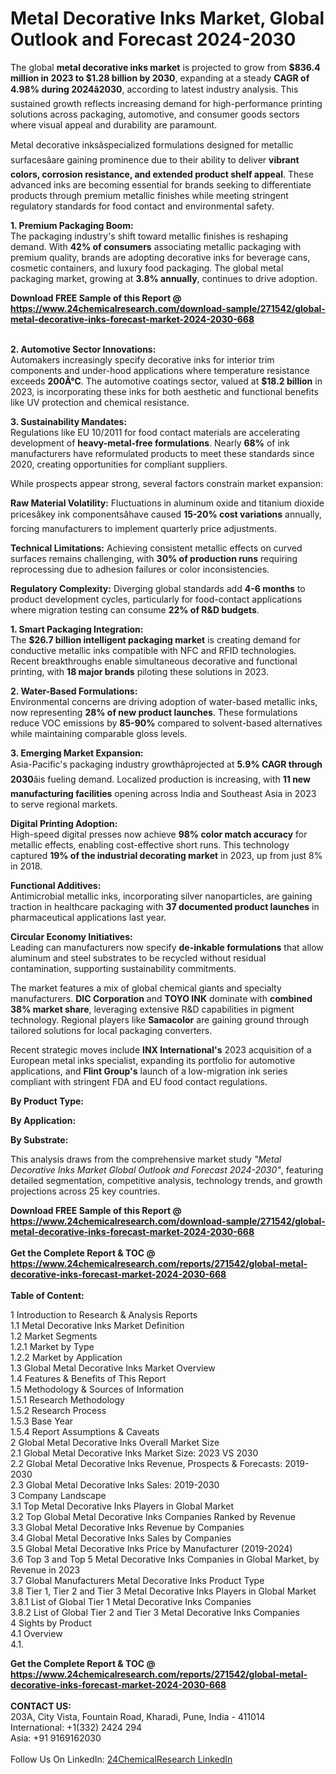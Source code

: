 <h1>Metal Decorative Inks Market, Global Outlook and Forecast 2024-2030</h1><p>The global <strong>metal decorative inks market</strong> is projected to grow from <strong>$836.4 million in 2023 to $1.28 billion by 2030</strong>, expanding at a steady <strong>CAGR of 4.98% during 2024â2030</strong>, according to latest industry analysis. This sustained growth reflects increasing demand for high-performance printing solutions across packaging, automotive, and consumer goods sectors where visual appeal and durability are paramount.</p><p>Metal decorative inksâspecialized formulations designed for metallic surfacesâare gaining prominence due to their ability to deliver <strong>vibrant colors, corrosion resistance, and extended product shelf appeal</strong>. These advanced inks are becoming essential for brands seeking to differentiate products through premium metallic finishes while meeting stringent regulatory standards for food contact and environmental safety.</p><p><strong>1. Premium Packaging Boom:</strong><br>
The packaging industry's shift toward metallic finishes is reshaping demand. With <strong>42% of consumers</strong> associating metallic packaging with premium quality, brands are adopting decorative inks for beverage cans, cosmetic containers, and luxury food packaging. The global metal packaging market, growing at <strong>3.8% annually</strong>, continues to drive adoption.</p><div><b>Download FREE Sample of this Report @ 
            <a href="https://www.24chemicalresearch.com/download-sample/271542/global-metal-decorative-inks-forecast-market-2024-2030-668">
            https://www.24chemicalresearch.com/download-sample/271542/global-metal-decorative-inks-forecast-market-2024-2030-668</a></b></div><br><p><strong>2. Automotive Sector Innovations:</strong><br>
Automakers increasingly specify decorative inks for interior trim components and under-hood applications where temperature resistance exceeds <strong>200Â°C</strong>. The automotive coatings sector, valued at <strong>$18.2 billion</strong> in 2023, is incorporating these inks for both aesthetic and functional benefits like UV protection and chemical resistance.</p><p><strong>3. Sustainability Mandates:</strong><br>
Regulations like EU 10/2011 for food contact materials are accelerating development of <strong>heavy-metal-free formulations</strong>. Nearly <strong>68%</strong> of ink manufacturers have reformulated products to meet these standards since 2020, creating opportunities for compliant suppliers.</p><p>While prospects appear strong, several factors constrain market expansion:</p><p><strong>Raw Material Volatility:</strong> Fluctuations in aluminum oxide and titanium dioxide pricesâkey ink componentsâhave caused <strong>15-20% cost variations</strong> annually, forcing manufacturers to implement quarterly price adjustments.</p><p><strong>Technical Limitations:</strong> Achieving consistent metallic effects on curved surfaces remains challenging, with <strong>30% of production runs</strong> requiring reprocessing due to adhesion failures or color inconsistencies.</p><p><strong>Regulatory Complexity:</strong> Diverging global standards add <strong>4-6 months</strong> to product development cycles, particularly for food-contact applications where migration testing can consume <strong>22% of R&amp;D budgets</strong>.</p><p><strong>1. Smart Packaging Integration:</strong><br>
The <strong>$26.7 billion intelligent packaging market</strong> is creating demand for conductive metallic inks compatible with NFC and RFID technologies. Recent breakthroughs enable simultaneous decorative and functional printing, with <strong>18 major brands</strong> piloting these solutions in 2023.</p><p><strong>2. Water-Based Formulations:</strong><br>
Environmental concerns are driving adoption of water-based metallic inks, now representing <strong>28% of new product launches</strong>. These formulations reduce VOC emissions by <strong>85-90%</strong> compared to solvent-based alternatives while maintaining comparable gloss levels.</p><p><strong>3. Emerging Market Expansion:</strong><br>
Asia-Pacific's packaging industry growthâprojected at <strong>5.9% CAGR through 2030</strong>âis fueling demand. Localized production is increasing, with <strong>11 new manufacturing facilities</strong> opening across India and Southeast Asia in 2023 to serve regional markets.</p><p><strong>Digital Printing Adoption:</strong><br>
	High-speed digital presses now achieve <strong>98% color match accuracy</strong> for metallic effects, enabling cost-effective short runs. This technology captured <strong>19% of the industrial decorating market</strong> in 2023, up from just 8% in 2018.</p><p><strong>Functional Additives:</strong><br>
	Antimicrobial metallic inks, incorporating silver nanoparticles, are gaining traction in healthcare packaging with <strong>37 documented product launches</strong> in pharmaceutical applications last year.</p><p><strong>Circular Economy Initiatives:</strong><br>
	Leading can manufacturers now specify <strong>de-inkable formulations</strong> that allow aluminum and steel substrates to be recycled without residual contamination, supporting sustainability commitments.</p><p>The market features a mix of global chemical giants and specialty manufacturers. <strong>DIC Corporation</strong> and <strong>TOYO INK</strong> dominate with <strong>combined 38% market share</strong>, leveraging extensive R&amp;D capabilities in pigment technology. Regional players like <strong>Samacolor</strong> are gaining ground through tailored solutions for local packaging converters.</p><p>Recent strategic moves include <strong>INX International's</strong> 2023 acquisition of a European metal inks specialist, expanding its portfolio for automotive applications, and <strong>Flint Group's</strong> launch of a low-migration ink series compliant with stringent FDA and EU food contact regulations.</p><p><strong>By Product Type:</strong></p><p><strong>By Application:</strong></p><p><strong>By Substrate:</strong></p><p>This analysis draws from the comprehensive market study <em>"Metal Decorative Inks Market Global Outlook and Forecast 2024-2030"</em>, featuring detailed segmentation, competitive analysis, technology trends, and growth projections across 25 key countries.</p><div><b>Download FREE Sample of this Report @ 
            <a href="https://www.24chemicalresearch.com/download-sample/271542/global-metal-decorative-inks-forecast-market-2024-2030-668">
            https://www.24chemicalresearch.com/download-sample/271542/global-metal-decorative-inks-forecast-market-2024-2030-668</a></b></div><br><div><b>Get the Complete Report & TOC @ 
            <a href="https://www.24chemicalresearch.com/reports/271542/global-metal-decorative-inks-forecast-market-2024-2030-668">
            https://www.24chemicalresearch.com/reports/271542/global-metal-decorative-inks-forecast-market-2024-2030-668</a></b></div><br>
            <b>Table of Content:</b><p>1 Introduction to Research & Analysis Reports<br />
    1.1 Metal Decorative Inks Market Definition<br />
    1.2 Market Segments<br />
        1.2.1 Market by Type<br />
        1.2.2 Market by Application<br />
    1.3 Global Metal Decorative Inks Market Overview<br />
    1.4 Features & Benefits of This Report<br />
    1.5 Methodology & Sources of Information<br />
        1.5.1 Research Methodology<br />
        1.5.2 Research Process<br />
        1.5.3 Base Year<br />
        1.5.4 Report Assumptions & Caveats<br />
2 Global Metal Decorative Inks Overall Market Size<br />
    2.1 Global Metal Decorative Inks Market Size: 2023 VS 2030<br />
    2.2 Global Metal Decorative Inks Revenue, Prospects & Forecasts: 2019-2030<br />
    2.3 Global Metal Decorative Inks Sales: 2019-2030<br />
3 Company Landscape<br />
    3.1 Top Metal Decorative Inks Players in Global Market<br />
    3.2 Top Global Metal Decorative Inks Companies Ranked by Revenue<br />
    3.3 Global Metal Decorative Inks Revenue by Companies<br />
    3.4 Global Metal Decorative Inks Sales by Companies<br />
    3.5 Global Metal Decorative Inks Price by Manufacturer (2019-2024)<br />
    3.6 Top 3 and Top 5 Metal Decorative Inks Companies in Global Market, by Revenue in 2023<br />
    3.7 Global Manufacturers Metal Decorative Inks Product Type<br />
    3.8 Tier 1, Tier 2 and Tier 3 Metal Decorative Inks Players in Global Market<br />
        3.8.1 List of Global Tier 1 Metal Decorative Inks Companies<br />
        3.8.2 List of Global Tier 2 and Tier 3 Metal Decorative Inks Companies<br />
4 Sights by Product<br />
    4.1 Overview<br />
        4.1.</p><div><b>Get the Complete Report & TOC @ 
            <a href="https://www.24chemicalresearch.com/reports/271542/global-metal-decorative-inks-forecast-market-2024-2030-668">
            https://www.24chemicalresearch.com/reports/271542/global-metal-decorative-inks-forecast-market-2024-2030-668</a></b></div><br><b>CONTACT US:</b><br>
            203A, City Vista, Fountain Road, Kharadi, Pune, India - 411014<br>
            International: +1(332) 2424 294<br>
            Asia: +91 9169162030 <br><br>
            Follow Us On LinkedIn: <a href="https://www.linkedin.com/company/24chemicalresearch/">24ChemicalResearch LinkedIn</a>